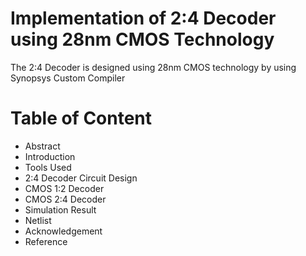 # Implementation of 2:4 Decoder using 28nm CMOS Technology

The 2:4 Decoder is designed using 28nm CMOS technology by using Synopsys Custom Compiler

# Table of Content
- Abstract
- Introduction
- Tools Used
- 2:4 Decoder Circuit Design
- CMOS 1:2 Decoder
- CMOS 2:4 Decoder
- Simulation Result
- Netlist
- Acknowledgement
- Reference

